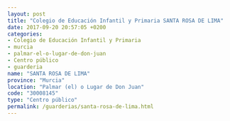 ```yaml
---
layout: post
title: "Colegio de Educación Infantil y Primaria SANTA ROSA DE LIMA"
date: 2017-09-20 20:57:05 +0200
categories:
- Colegio de Educación Infantil y Primaria
- murcia
- palmar-el-o-lugar-de-don-juan
- Centro público
- guarderia
name: "SANTA ROSA DE LIMA"
province: "Murcia"
location: "Palmar (el) o Lugar de Don Juan"
code: "30008145"
type: "Centro público"
permalink: /guarderias/santa-rosa-de-lima.html
---
```

